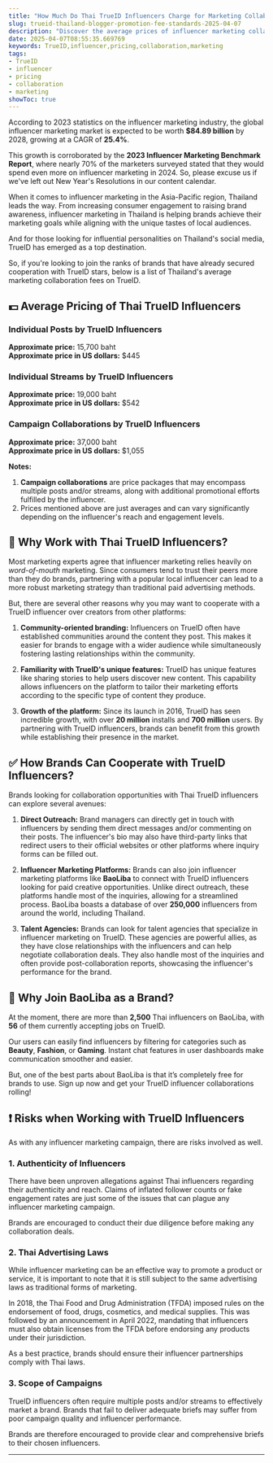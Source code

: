 ```yaml
---
title: "How Much Do Thai TrueID Influencers Charge for Marketing Collaborations?"
slug: trueid-thailand-blogger-promotion-fee-standards-2025-04-07
description: "Discover the average prices of influencer marketing collaborations on TrueID, a popular social media platform in Thailand."
date: 2025-04-07T08:55:35.669769
keywords: TrueID,influencer,pricing,collaboration,marketing
tags:
- TrueID
- influencer
- pricing
- collaboration
- marketing
showToc: true
---
```


According to 2023 statistics on the influencer marketing industry, the global influencer marketing market is expected to be worth **$84.89 billion** by 2028, growing at a CAGR of **25.4%**.

This growth is corroborated by the **2023 Influencer Marketing Benchmark Report**, where nearly 70% of the marketers surveyed stated that they would spend even more on influencer marketing in 2024. So, please excuse us if we've left out New Year's Resolutions in our content calendar.  

When it comes to influencer marketing in the Asia-Pacific region, Thailand leads the way. From increasing consumer engagement to raising brand awareness, influencer marketing in Thailand is helping brands achieve their marketing goals while aligning with the unique tastes of local audiences.

And for those looking for influential personalities on Thailand's social media, TrueID has emerged as a top destination.

So, if you're looking to join the ranks of brands that have already secured cooperation with TrueID stars, below is a list of Thailand's average marketing collaboration fees on TrueID.

## 💵 Average Pricing of Thai TrueID Influencers

### Individual Posts by TrueID Influencers

**Approximate price:** 15,700 baht<br>
**Approximate price in US dollars:** $445

### Individual Streams by TrueID Influencers

**Approximate price:** 19,000 baht<br>
**Approximate price in US dollars:** $542

### Campaign Collaborations by TrueID Influencers

**Approximate price:** 37,000 baht<br>
**Approximate price in US dollars:** $1,055

**Notes:**

1. **Campaign collaborations** are price packages that may encompass multiple posts and/or streams, along with additional promotional efforts fulfilled by the influencer.
2. Prices mentioned above are just averages and can vary significantly depending on the influencer's reach and engagement levels. 

## 🎤 Why Work with Thai TrueID Influencers?

Most marketing experts agree that influencer marketing relies heavily on *word-of-mouth* marketing. Since consumers tend to trust their peers more than they do brands, partnering with a popular local influencer can lead to a more robust marketing strategy than traditional paid advertising methods.

But, there are several other reasons why you may want to cooperate with a TrueID influencer over creators from other platforms:

1. **Community-oriented branding:** Influencers on TrueID often have established communities around the content they post. This makes it easier for brands to engage with a wider audience while simultaneously fostering lasting relationships within the community.
  
2. **Familiarity with TrueID's unique features:** TrueID has unique features like sharing stories to help users discover new content. This capability allows influencers on the platform to tailor their marketing efforts according to the specific type of content they produce.

3. **Growth of the platform:** Since its launch in 2016, TrueID has seen incredible growth, with over **20 million** installs and **700 million** users. By partnering with TrueID influencers, brands can benefit from this growth while establishing their presence in the market.


## ✅ How Brands Can Cooperate with TrueID Influencers?

Brands looking for collaboration opportunities with Thai TrueID influencers can explore several avenues:

1. **Direct Outreach:** Brand managers can directly get in touch with influencers by sending them direct messages and/or commenting on their posts. The influencer's bio may also have third-party links that redirect users to their official websites or other platforms where inquiry forms can be filled out.

2. **Influencer Marketing Platforms:** Brands can also join influencer marketing platforms like **BaoLiba** to connect with TrueID influencers looking for paid creative opportunities. Unlike direct outreach, these platforms handle most of the inquiries, allowing for a streamlined process. BaoLiba boasts a database of over **250,000** influencers from around the world, including Thailand.

3. **Talent Agencies:** Brands can look for talent agencies that specialize in influencer marketing on TrueID. These agencies are powerful allies, as they have close relationships with the influencers and can help negotiate collaboration deals. They also handle most of the inquiries and often provide post-collaboration reports, showcasing the influencer's performance for the brand.

## 🚀 Why Join BaoLiba as a Brand?

At the moment, there are more than **2,500** Thai influencers on BaoLiba, with **56** of them currently accepting jobs on TrueID.

Our users can easily find influencers by filtering for categories such as **Beauty**, **Fashion**, or **Gaming**. Instant chat features in user dashboards make communication smoother and easier.

But, one of the best parts about BaoLiba is that it’s completely free for brands to use. Sign up now and get your TrueID influencer collaborations rolling!

## ❗ Risks when Working with TrueID Influencers

As with any influencer marketing campaign, there are risks involved as well.

### 1. Authenticity of Influencers

There have been unproven allegations against Thai influencers regarding their authenticity and reach. Claims of inflated follower counts or fake engagement rates are just some of the issues that can plague any influencer marketing campaign. 

Brands are encouraged to conduct their due diligence before making any collaboration deals.

### 2. Thai Advertising Laws

While influencer marketing can be an effective way to promote a product or service, it is important to note that it is still subject to the same advertising laws as traditional forms of marketing.

In 2018, the Thai Food and Drug Administration (TFDA) imposed rules on the endorsement of food, drugs, cosmetics, and medical supplies. This was followed by an announcement in April 2022, mandating that influencers must also obtain licenses from the TFDA before endorsing any products under their jurisdiction.

As a best practice, brands should ensure their influencer partnerships comply with Thai laws.

### 3. Scope of Campaigns

TrueID influencers often require multiple posts and/or streams to effectively market a brand. Brands that fail to deliver adequate briefs may suffer from poor campaign quality and influencer performance. 

Brands are therefore encouraged to provide clear and comprehensive briefs to their chosen influencers.

---